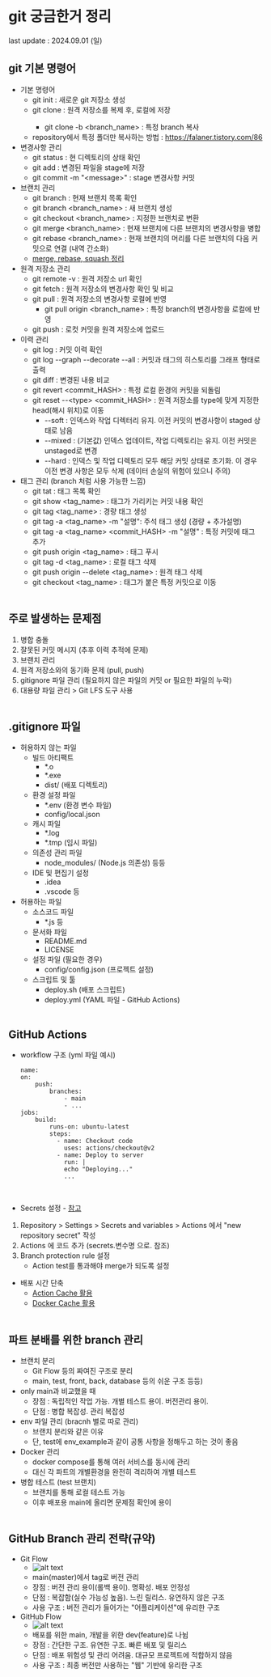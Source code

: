 # git 궁금한거 정리
last update : 2024.09.01 (일)
<br>

## git 기본 명령어
 - 기본 명령어
   - git init : 새로운 git 저장소 생성
   - git clone <repository> : 원격 저장소를 복제 후, 로컬에 저장
     - git clone -b <branch_name> <repository> : 특정 branch 복사
   - repository에서 특정 폴더만 복사하는 방법 : https://falaner.tistory.com/86
- 변경사항 관리
  - git status : 현 디렉토리의 상태 확인
  - git add <file> : 변경된 파일을 stage에 저장
  - git commit -m "\<message>\" : stage 변경사항 커밋
- 브랜치 관리
  - git branch : 현재 브랜치 목록 확인
  - git branch <branch_name> : 새 브랜치 생성
  - git checkout <branch_name> : 지정한 브랜치로 변환
  - git merge <branch_name> : 현재 브랜치에 다른 브랜치의 변경사항을 병합
  - git rebase <branch_name> : 현재 브랜치의 머리를 다른 브랜치의 다음 커밋으로 연결 (내역 간소화)
  - [merge, rebase, squash 정리](https://cjw-awdsd.tistory.com/49)
- 원격 저장소 관리
  - git remote -v : 원격 저장소 url 확인
  - git fetch : 원격 저장소의 변경사항 확인 및 비교
  - git pull : 원격 저장소의 변경사항 로컬에 반영
    - git pull origin <branch_name> : 특정 branch의 변경사항을 로컬에 반영
  - git push : 로컷 커밋을 원격 저장소에 업로드
- 이력 관리
  - git log : 커밋 이력 확인
  - git log --graph --decorate --all : 커밋과 태그의 히스토리를 그래프 형태로 출력
  - git diff : 변경된 내용 비교
  - git revert <commit_HASH> : 특정 로컬 환경의 커밋을 되돌림
  - git reset --\<type> <commit_HASH> : 원격 저장소를 type에 맞게 지정한 head(해시 위치)로 이동
    - --soft : 인덱스와 작업 디렉터리 유지. 이전 커밋의 변경사항이 staged 상태로 남음
    - --mixed : (기본값) 인덱스 업데이트, 작업 디렉토리는 유지. 이전 커밋은 unstaged로 변경
    - --hard : 인덱스 및 작업 디렉토리 모두 해당 커밋 상태로 초기화. 이 경우 이전 변경 사항은 모두 삭제 (데이터 손실의 위험이 있으니 주의)
- 태그 관리 (branch 처럼 사용 가능한 느낌)
  - git tat : 태그 목록 확인
  - git show <tag_name> : 태그가 가리키는 커밋 내용 확인
  - git tag <tag_name> : 경량 태그 생성
  - git tag -a <tag_name> -m "설명": 주석 태그 생성 (경량 + 추가설명)
  - git tag -a <tag_name> <commit_HASH> -m "설명" : 특정 커밋에 태그 추가
  - git push origin <tag_name> : 태그 푸시
  - git tag -d <tag_name> : 로컬 태그 삭제
  - git push origin --delete <tag_name> : 원격 태그 삭제
  - git checkout <tag_name> : 태그가 붙은 특정 커밋으로 이동
<br><br>

## 주로 발생하는 문제점
 1. 병합 충돌
 2. 잘못된 커밋 메시지 (추후 이력 추적에 문제)
 3. 브랜치 관리
 4. 원격 저장소와의 동기화 문제 (pull, push)
 5. gitignore 파일 관리 (필요하지 않은 파일의 커밋 or 필요한 파일의 누락)
 6. 대용량 파일 관리 > Git LFS 도구 사용
<br><br>

## .gitignore 파일
 - 허용하지 않는 파일
   - 빌드 아티팩트
     - *.o
     - *.exe
     - dist/ (배포 디렉토리)
   - 환경 설정 파일
     - *.env (환경 변수 파일)
     - config/local.json
   - 캐시 파일
     - *.log
     - *.tmp (임시 파일)
   - 의존성 관리 파일
     - node_modules/ (Node.js 의존성) 등등
   - IDE 및 편집기 설정
     - .idea
     - .vscode 등
 - 허용하는 파일
   - 소스코드 파일
     - *.js 등
   - 문서화 파일
     - README.md
     - LICENSE
   - 설정 파일 (필요한 경우)
     - config/config.json (프로젝트 설정)
   - 스크립트 및 툴
     - deploy.sh (배포 스크립트)
     - deploy.yml (YAML 파일 - GitHub Actions)
<br><br>

## GitHub Actions
 - workflow 구조 (yml 파일 예시)
    ```
    name:
    on:
        push:
            branches:
                - main
                - ...
    jobs:
        build:
            runs-on: ubuntu-latest
            steps:
              - name: Checkout code
                uses: actions/checkout@v2
              - name: Deploy to server
                run: |
                echo "Deploying..."
                ...
    ```
<br>

 - Secrets 설정 - [참고](https://velog.io/@meong/Github-Actions%EB%A1%9C-CI-%EA%B5%AC%EC%B6%95%ED%95%98%EA%B8%B0-with-env.yml-%EA%B4%80%EB%A6%AC)
  1. Repository > Settings > Secrets and variables > Actions 에서 "new repository secret" 작성
  2. Actions 에 코드 추가 (secrets.변수명 으로. 참조)
  3. Branch protection rule 설정
     - Action test를 통과해야 merge가 되도록 설정
  - 배포 시간 단축
    - [Action Cache 활용](https://fitpet.medium.com/github-actions%EC%9D%98-%EC%9D%98%EC%A1%B4%EC%84%B1-%EC%BA%90%EC%8B%B1%EC%9D%84-%ED%86%B5%ED%95%9C-%EC%84%9C%EB%B2%84-%EB%B0%B0%ED%8F%AC%EC%86%8D%EB%8F%84-%ED%96%A5%EC%83%81-28cd17ee2e20)
    - [Docker Cache 활용](https://babgeuleus.tistory.com/entry/%EB%B0%B0%ED%8F%AC-%ED%95%98%EB%8A%94%EB%8D%B0-%EA%B1%B8%EB%A6%AC%EB%8D%98-%EC%8B%9C%EA%B0%84-13%EB%B6%84%EC%9D%84-5%EB%B6%84%EC%9C%BC%EB%A1%9C-%EC%A4%84%EC%9D%B4%EA%B8%B0)
<br><br>

## 파트 분배를 위한 branch 관리
  - 브랜치 분리
    - Git Flow 등의 짜여진 구조로 분리
    - main, test, front, back, database 등의 쉬운 구조 등등)
  - only main과 비교했을 때
    - 장점 : 독립적인 작업 가능. 개별 테스트 용이. 버전관리 용이.
    - 단점 : 병합 복잡성. 관리 복잡성
  - env 파일 관리 (bracnh 별로 따로 관리)
    - 브랜치 분리와 같은 이유
    - 단, test에 env_example과 같이 공통 사항을 정해두고 하는 것이 좋음
  - Docker 관리
    - docker compose를 통해 여러 서비스를 동시에 관리
    - 대신 각 파트의 개별환경을 완전히 격리하여 개별 테스트
  - 병합 테스트 (test 브랜치)
    - 브랜치를 통해 로컬 테스트 가능
    - 이후 배포용 main에 올리면 문제점 확인에 용이
<br><br>

## GitHub Branch 관리 전략(규약)
 - Git Flow
   - ![alt text](image/git_flow.png)
   - main(master)에서 tag로 버전 관리
   - 장점 : 버전 관리 용이(롤백 용이). 명확성. 배포 안정성
   - 단점 : 복잡함(실수 가능성 높음). 느린 릴리스. 유연하지 않은 구조
   - 사용 구조 : 버전 관리가 들어가는 "어플리케이션"에 유리한 구조
 - GitHub Flow
   - ![alt text](image/github_flow.png)
   - 배포를 위한 main, 개발을 위한 dev(feature)로 나뉨
   - 장점 : 간단한 구조. 유연한 구조. 빠른 배포 및 릴리스
   - 단점 : 배포 위험성 및 관리 어려움. 대규모 프로젝트에 적합하지 않음
   - 사용 구조 : 최종 버전만 사용하는 "웹" 기반에 유리한 구조